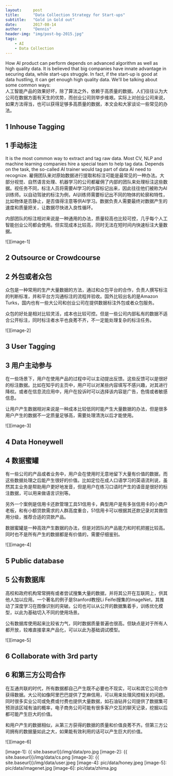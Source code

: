 ```yaml
---
layout:     post
title:      "Data Collection Strategy for Start-ups"
subtitle:   "Gold in Gold out"
date:       2017-08-14
author:     "Dennis"
header-img: "img/post-bg-2015.jpg"
tags:
    - AI
    - Data Collection
---
```


How AI product can perform depends on advanced algorithm as well as high quality data. It is believed that big companies have innate advantage in securing data, while start-ups struggle. In fact, if the start-up is good at data hustling, it can get enough high quality data. We'll be talking about some common ways:<br/>
人工智能产品的效果好坏，除了算法之外，依赖于高质量的数据。人们往往认为大公司在数据方面有天生的优势，而创业公司则举步维艰。实际上对创业公司来说，如果方法得当，也可以获得足够多高质量的数据，本文会和大家谈论一些常见的办法。

## 1 Inhouse Tagging 
## 1 手动标注

It is the most common way to extract and tag raw data. Most CV, NLP and machine learning companies hire a special team to help tag data. Depends on the task, the so-called AI trainer would tag part of data AI need to recognize. 
雇佣团队来对原始数据进行提取和标注可能是最常见的一种办法。大部分视觉、自然语言处理、机器学习的公司都雇佣了内部的团队来处理标注这些数据。视任务不同，标注人员将需要AI学习的内容标记出来，因此往往他们被称为AI训练师。以自动驾驶的标注为例，AI训练师需要标记出不同的物体的轮廓和特性，比如物体是否静止，是否值得注意等供AI学习。数据负责人需要最终对数据产生的速度和质量把关，让数据尽快进入良性循环。

内部团队的标注相对来说是一种通用的办法，质量较高也比较可控，几乎每个人工智能创业公司都会使用。但实现成本比较高，同时无法在短时间内快速标注大量数据。

![][image-1]

## 2 Outsource or Crowdcourse
## 2 外包或者众包

众包是一种常用的生产大量数据的方法，通过和众包平台的合作，负责人撰写标注的判断标准，并和平台方沟通标注的流程并验收。国外比较出名的是Amazon Turks，国内也有一些大公司和创业公司在提供数据标注外包或者众包服务。

众包的好处是相对比较灵活，成本也比较可控。但是一些公司内部私有的数据不适合公开标注，同时标注者水平也良莠不齐，不一定能处理复杂的标注任务。

![][image-2]

## 3 User Tagging
## 3 用户主动参与

在一些场景下，用户在使用产品的过程中可以主动提出反馈。这些反馈可以是很好的标注数据。比如在知乎的主页中，用户可以对某些内容填写不感兴趣，对其进行降权。或者在信息流应用中，用户在投诉时可以选择该内容是广告，色情或者敏感信息。

让用户产生数据相对来说是一种成本比较低同时能产生大量数据的办法，但是很多用户产生的数据不一定质量足够高，需要处理清洗以后才能使用。

![][image-3]

## 4 Data Honeywell
## 4 数据蜜罐

有一些公司的产品或者业务中，用户会在使用时无意地留下大量有价值的数据，而这些数据处理之后能产生很好的价值。比如定位在成人口语学习的英语流利说，虽然其主业务是帮助用户更好地发音，但是用户在练习口语时产生的语音是很好的标注数据，可以用来做语言识别等。

另外一个案例是信用卡还款管理工具51信用卡，典型用户是有多张信用卡的小商户老板，和有小额贷款需求的人群高度重合，51信用卡可以根据其还款记录对其做信用分级，推荐合适的贷款产品。

数据蜜罐是一种高效产生数据的办法，但是对团队的产品能力和时机把握比较高。同时也不是所有产生的数据都是有价值的，需要仔细鉴别。

![][image-4]

## 5 Public database
## 5 公有数据库

高校和政府机构常常拥有或者尝试搜集大量的数据，并将其公开在互联网上，供其他人加以应用。一个著名的例子是Stanford教授Li Feifei搜集的ImageNet，其推动了深度学习在图像识别的突破。公司也可以从公开的数据集着手，训练优化模型，以此为基础切入不同的使用场景。

公有数据库使用起来比较省力气，同时数据质量普遍也很高。但缺点是对于所有人都开放，较难直接拿来产品化，可以以此为基础调试模型。

![][image-5]

## 6 Collaborate with 3rd party
## 6 和第三方公司合作

在互通共联的时代，所有数据都自己产生既不必要也不现实，可以和其它公司合作获得数据。大公司如像阿里巴巴提供了芝麻信用，可以用来处理风控相关的问题。同时很多实业公司或免费或付费也提供大量数据，如石油钻井公司提供了数据集可预测该区域有油的概率，电子商务公司可能有很多客户交互的聊天记录，挖掘以后都可能产生巨大的价值。

和用户产生的数据相似，从第三方获得的数据的质量和价值良莠不齐。但第三方公司拥有的数据量如此之大，如果能有效利用的话可以产生巨大的价值。

![][image-6]

[image-1]:	{{ site.baseurl}}/img/data/pro.jpg
[image-2]:	{{ site.baseurl}}/img/data/cs.png
[image-3]:	{{ site.baseurl}}/img/data/user.jpeg
[image-4]:	pic/data/honey.jpeg
[image-5]:	pic/data/imagenet.jpg
[image-6]:	pic/data/zhima.jpg
